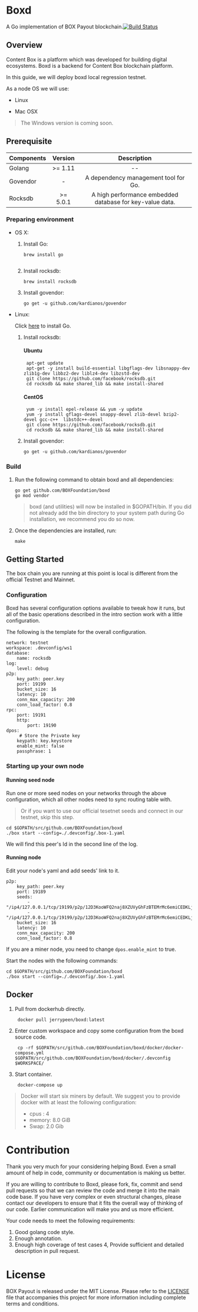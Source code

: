 # Boxd

A Go implementation of BOX Payout blockchain.[![Build Status](https://travis-ci.com/BOXFoundation/boxd.svg?token=v6N8VybyjmC1GLSWZv92&branch=develop)](https://travis-ci.com/BOXFoundation/boxd)

## Overview

Content Box is a platform which was developed for building digital ecosystems. Boxd is a backend for Content Box blockchain platform.

In this guide, we will deploy boxd local regression testnet.

As a node OS we will use:

* Linux

* Mac OSX

> The Windows version is coming soon.

## Prerequisite

|Components|Version	| Description |
|:---|:---:|:---:|
|Golang| >= 1.11| -- |
|Govendor| -| A dependency management tool for Go. |
|Rocksdb| >= 5.0.1|  A high performance embedded database for key-value data. |

### Preparing environment

* OS X:

	1. Install Go:
	
		```
		brew install go
	
	2. Install rocksdb:
	
		```
		brew install rocksdb
		```
	
	3. Install govendor:
	
		```
		go get -u github.com/kardianos/govendor
		```

* Linux:

	Click [here](https://golang.org/doc/install) to install Go.
	
	1. Install rocksdb:
		#### Ubuntu
			apt-get update
			apt-get -y install build-essential libgflags-dev libsnappy-dev zlib1g-dev libbz2-dev liblz4-dev libzstd-dev
			git clone https://github.com/facebook/rocksdb.git
			cd rocksdb && make shared_lib && make install-shared
		#### CentOS
			yum -y install epel-release && yum -y update
			yum -y install gflags-devel snappy-devel zlib-devel bzip2-devel gcc-c++  libstdc++-devel
			git clone https://github.com/facebook/rocksdb.git
			cd rocksdb && make shared_lib && make install-shared
	
	2. Install govendor:
	
		```
		go get -u github.com/kardianos/govendor
		```
	
### Build
1. Run the following command to obtain boxd and all dependencies:

	```
	go get github.com/BOXFoundation/boxd
	go mod vendor
	```
	> boxd (and utilities) will now be installed in $GOPATH/bin. If you did not already add the bin directory to your system path during Go installation, we recommend you do so now.
	
2. Once the dependencies are installed, run:

	```
	make
	```

## Getting Started

The box chain you are running at this point is local is different from the official Testnet and Mainnet.

### Configuration

Boxd has several configuration options available to tweak how it runs, but all of the basic operations described in the intro section work with a little configuration.

The following is the template for the overall configuration.

	
	network: testnet
	workspace: .devconfig/ws1
	database:
	    name: rocksdb
	log:
	    level: debug 
	p2p:
	    key_path: peer.key
	    port: 19199
	    bucket_size: 16
	    latency: 10
	    conn_max_capacity: 200
	    conn_load_factor: 0.8
	rpc:
	    port: 19191
	    http:
	        port: 19190
	dpos:
		 # Store the Private key
	    keypath: key.keystore
	    enable_mint: false
	    passphrase: 1

### Starting up your own node

#### Running seed node
Run one or more seed nodes on your networks through the above configuration, which all other nodes need to sync routing table with. 

>Or if you want to use our official tesetnet seeds and connect in our testnet, skip this step.

	cd $GOPATH/src/github.com/BOXFoundation/boxd
	./box start --config=./.devconfig/.box-1.yaml

We will find this peer's Id in the second line of the log. 

#### Running node
Edit your node's yaml and add seeds' link to it.

	p2p:
	    key_path: peer.key
	    port: 19189
	    seeds:
	        - "/ip4/127.0.0.1/tcp/19199/p2p/12D3KooWFQ2naj8XZUVyGhFzBTEMrMc6emiCEDKLjaJMsK7p8Cza"
	        - "/ip4/127.0.0.1/tcp/19199/p2p/12D3KooWFQ2naj8XZUVyGhFzBTEMrMc6emiCEDKLjaJMsK7p8Cza"
	    bucket_size: 16
	    latency: 10
	    conn_max_capacity: 200
	    conn_load_factor: 0.8

If you are a miner node, you need to change `dpos.enable_mint` to true.

Start the nodes with the following commands:

	
	cd $GOPATH/src/github.com/BOXFoundation/boxd
	./box start --config=./.devconfig/.box-1.yaml

## Docker

1. Pull from dockerhub directly.
	
		docker pull jerrypeen/boxd:latest

2. Enter custom workspace and copy some configuration from the boxd source code.
	
		cp -rf $GOPATH/src/github.com/BOXFoundation/boxd/docker/docker-compose.yml $GOPATH/src/github.com/BOXFoundation/boxd/docker/.devconfig $WORKSPACE/
		
3. Start container.
	
		docker-compose up
		
> Docker will start six miners by default. We suggest you to provide docker with at least the following configuration:
> 
> * cpus : 4
> * memory: 8.0 GiB
> * Swap: 2.0 Gib


	

# Contribution

Thank you very much for your considering helping Boxd. Even a small amount of help in code, community or documentation is making us better.

If you are willing to contribute to Boxd, please fork, fix, commit and send pull requests so that we can review the code and merge it into the main code base. If you have very complex or even structural changes, please contact our developers to ensure that it fits the overall way of thinking of our code. Earlier communication will make you and us more efficient.

Your code needs to meet the following requirements:
1. Good golang code style.
2. Enough annotation.
3. Enough high coverage of test cases
4, Provide sufficient and detailed description in pull request.

# License

BOX Payout is released under the MIT License. Please refer to the [LICENSE](https://github.com/BOXFoundation/boxd/blob/master/LICENSE) file that accompanies this project for more information including complete terms and conditions.
